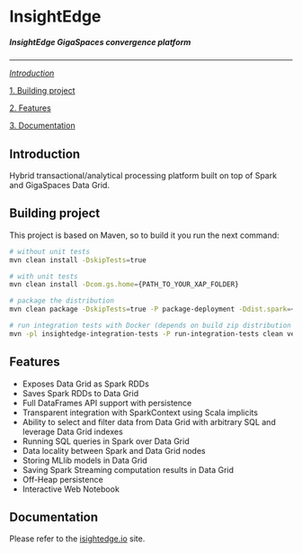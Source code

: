 # InsightEdge
##### _InsightEdge GigaSpaces convergence platform_
-----------------------------------------

[_Introduction_](#introduction)

[1. Building project](#building-project)

[2. Features](#features)

[3. Documentation](#documentation)

## Introduction

Hybrid transactional/analytical processing platform built on top of Spark and GigaSpaces Data Grid.

## Building project

This project is based on Maven, so to build it you run the next command:

```bash
# without unit tests
mvn clean install -DskipTests=true

# with unit tests
mvn clean install -Dcom.gs.home={PATH_TO_YOUR_XAP_FOLDER}

# package the distribution
mvn clean package -DskipTests=true -P package-deployment -Ddist.spark=<path to spark.tgz> -Ddist.xap=<path to xap.zip> -Ddist.zeppelin=<path to zeppelin.tar.gz>

# run integration tests with Docker (depends on build zip distribution file)
mvn -pl insightedge-integration-tests -P run-integration-tests clean verify
```


## Features
* Exposes Data Grid as Spark RDDs
* Saves Spark RDDs to Data Grid
* Full DataFrames API support with persistence
* Transparent integration with SparkContext using Scala implicits
* Ability to select and filter data from Data Grid with arbitrary SQL and leverage Data Grid indexes
* Running SQL queries in Spark over Data Grid
* Data locality between Spark and Data Grid nodes
* Storing MLlib models in Data Grid
* Saving Spark Streaming computation results in Data Grid
* Off-Heap persistence
* Interactive Web Notebook

## Documentation

Please refer to the [isightedge.io](http://insightedge.io/docs) site.
